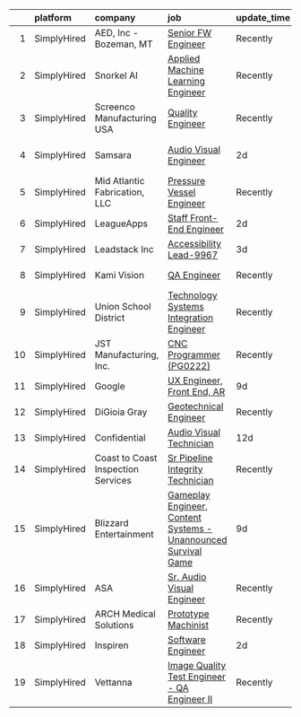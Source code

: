 

|    | platform    | company                            | job                                                                                                                                                                        | update_time   | location          |
|---:|:------------|:-----------------------------------|:---------------------------------------------------------------------------------------------------------------------------------------------------------------------------|:--------------|:------------------|
|  1 | SimplyHired | AED, Inc - Bozeman, MT             | [Senior FW Engineer](https://www.simplyhired.com/job/zINmUZXgScoXXgS_gyiF3t60esMGL8VWIM8nJ8Kv2CvxPHXAK-fHew?q=visual+engineer)                                             | Recently      | Bozeman, MT       |
|  2 | SimplyHired | Snorkel AI                         | [Applied Machine Learning Engineer](https://www.simplyhired.com/job/U6PvQjJfCdea13b_-DUgLAhtJ8eb5HbUKaZYGnzowsz_14uExP4_0Q?q=visual+engineer)                              | Recently      | Redwood City, CA  |
|  3 | SimplyHired | Screenco Manufacturing USA         | [Quality Engineer](https://www.simplyhired.com/job/mUoPKcPWvS2jL6LJ7P6gDe2Kk6gW2G3hhdsmCU5OozCYy-b5K_IwXQ?q=visual+engineer)                                               | Recently      | Sheboygan, WI     |
|  4 | SimplyHired | Samsara                            | [Audio Visual Engineer](https://www.simplyhired.com/job/CcoVcm9p4Qd4voBLNkDEOgmfaIrkhDsDLWKTvfUfZkXr2kM48m9-cA?q=visual+engineer)                                          | 2d            | San Francisco, CA |
|  5 | SimplyHired | Mid Atlantic Fabrication, LLC      | [Pressure Vessel Engineer](https://www.simplyhired.com/job/QIhZGVjnuC129O75W9V724kl0YJKEyLCKxJtbT-yozbJpNvwJ3T-NQ?q=visual+engineer)                                       | Recently      | Morgantown, WV    |
|  6 | SimplyHired | LeagueApps                         | [Staff Front-End Engineer](https://www.simplyhired.com/job/WaMr0e1UMu9IljBXlzG4_lkxx2YFLYZYnXNzBKsXHCx_GTKRqGmZXg?q=visual+engineer)                                       | 2d            | New York, NY      |
|  7 | SimplyHired | Leadstack Inc                      | [Accessibility Lead-9967](https://www.simplyhired.com/job/-LStgZLdZNYw73Or0IHX2BUDYU5iW6tLyZ3682Sc5I7eSXDtJTzy7w?q=visual+engineer)                                        | 3d            | Remote            |
|  8 | SimplyHired | Kami Vision                        | [QA Engineer](https://www.simplyhired.com/job/djfIQmJQkp5d4uQVc5eQDO5xchDvZeXvZpXBSCpjD7vXNYtko9NDwQ?q=visual+engineer)                                                    | Recently      | San Jose, CA      |
|  9 | SimplyHired | Union School District              | [Technology Systems Integration Engineer](https://www.simplyhired.com/job/n5dbpROp9eV2vEqag7f2lXffd9hm0AD69l6_OaJy8ZiFrj4Tx1RD7w?q=visual+engineer)                        | Recently      | San Jose, CA      |
| 10 | SimplyHired | JST Manufacturing, Inc.            | [CNC Programmer (PG0222)](https://www.simplyhired.com/job/Z_7E3qtYe9vDTiiy3r98q8KZtJdEiwZVPPbRn-HrV1f2FCitKshIXg?q=visual+engineer)                                        | Recently      | Meridian, ID      |
| 11 | SimplyHired | Google                             | [UX Engineer, Front End, AR](https://www.simplyhired.com/job/MT11ThdpkYChRJqs18_BxsUEdF4oC4xkXdi6tjG_Lsn5ngy6KI0Tuw?q=visual+engineer)                                     | 9d            | Mountain View, CA |
| 12 | SimplyHired | DiGioia Gray                       | [Geotechnical Engineer](https://www.simplyhired.com/job/0ULkxwt6RlJIgUkOm0erK33Df9ZYCMYjgFPK0V5jBjivjum255AonQ?q=visual+engineer)                                          | Recently      | Gilbert, AZ       |
| 13 | SimplyHired | Confidential                       | [Audio Visual Technician](https://www.simplyhired.com/job/RhPq-a0n_V3-3YULJaelY3v7YHx1Qvq9hshYbVXFqJIrpqFd99bH0A?q=visual+engineer)                                        | 12d           | Ridgeland, MS     |
| 14 | SimplyHired | Coast to Coast Inspection Services | [Sr Pipeline Integrity Technician](https://www.simplyhired.com/job/Ke4G9vcf9kujjuc5pqXb37URycn3qUodP73J6sjsiQEORRfCXEwS9g?q=visual+engineer)                               | Recently      | Sacramento, CA    |
| 15 | SimplyHired | Blizzard Entertainment             | [Gameplay Engineer, Content Systems - Unannounced Survival Game](https://www.simplyhired.com/job/hF4J5dNe3mRRD76xPk9cWMVYDiuSu-jIaFWNqSBLm9okGb7MBZRN3Q?q=visual+engineer) | 9d            | Irvine, CA        |
| 16 | SimplyHired | ASA                                | [Sr. Audio Visual Engineer](https://www.simplyhired.com/job/u6HjEjOoK-LxAqZRk5lo7pkZ2qO5N5BIEqkDodoAOVOT9T7rFMTpMw?q=visual+engineer)                                      | Recently      | Santa Clara, CA   |
| 17 | SimplyHired | ARCH Medical Solutions             | [Prototype Machinist](https://www.simplyhired.com/job/3qjhPgNEYM3V1YFGt3BClhfZUEz6HA38LDIzjhiQ-NAw5rngCvoBfw?q=visual+engineer)                                            | Recently      | Seabrook, NH      |
| 18 | SimplyHired | Inspiren                           | [Software Engineer](https://www.simplyhired.com/job/lBsvctmRg86C7PGazn64GaROWE6KePPfjw1KSlOnSRsb8qsGa1jnRw?q=visual+engineer)                                              | 2d            | Remote            |
| 19 | SimplyHired | Vettanna                           | [Image Quality Test Engineer - QA Engineer II](https://www.simplyhired.com/job/lVQgj6-ZezFdf5mMFN0pHuZeTpu6fa_zMZEck0xFlayh5bZeU9WfEQ?q=visual+engineer)                   | Recently      | Sunnyvale, CA     |